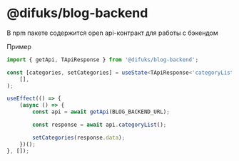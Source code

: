 # @difuks/blog-backend

В npm пакете содержится open api-контракт для работы с бэкендом

Пример

```ts
import { getApi, TApiResponse } from '@difuks/blog-backend';

const [categories, setCategories] = useState<TApiResponse<'categoryList'>>(
	[],
);

useEffect(() => {
	(async () => {
		const api = await getApi(BLOG_BACKEND_URL);

		const response = await api.categoryList();

		setCategories(response.data);
	})();
}, []);
```
